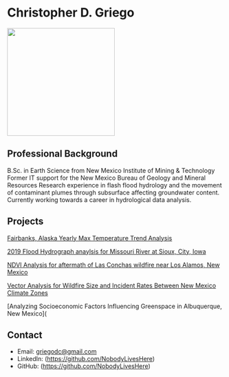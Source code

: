 # Christopher D. Griego 

<img src="Untitled-30.png" width = "250">

## Professional Background

B.Sc. in Earth Science from New Mexico Institute of Mining & Technology
Former IT support for the New Mexico Bureau of Geology and Mineral Resources
Research experience in flash flood hydrology and the movement of contaminant plumes 
through subsurface affecting groundwater content. Currently working towards a career in
hydrological data analysis. 


## Projects
[Fairbanks, Alaska Yearly Max Temperature Trend Analysis](/Projects/max-temp-over-time-fairbanks-AK.html)

[2019 Flood Hydrograph anaylsis for Missouri River at Sioux, City, Iowa](/Projects/flood-time-series-SiouxCity-IA.html)

[NDVI Analysis for aftermath of Las Conchas wildfire near Los Alamos, New Mexico](/Projects/Las-Conchas-NDVI.html)

[Vector Analysis for Wildfire Size and Incident Rates Between New Mexico Climate Zones](/Projects/Climatezone-wildfire-vector-analysis.html)

[Analyzing Socioeconomic Factors Influencing Greenspace in Albuquerque, New Mexico](

## Contact

- Email: griegodc@gmail.com
- LinkedIn: (https://github.com/NobodyLivesHere)
- GitHub: (https://github.com/NobodyLivesHere)

